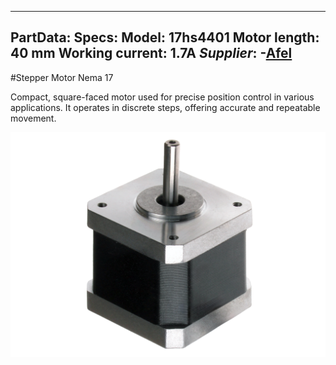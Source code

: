 

---
PartData:
    Specs:
        Model: 17hs4401
        Motor length: 40 mm
        Working current: 1.7A
        _Supplier_:  -[Afel](https://afel.cl/producto/motor-paso-a-paso-nema-17-modelo-17hs4401-1-7a/)
---


#Stepper Motor Nema 17

Compact, square-faced motor used for precise position control in various applications. It operates in discrete steps, offering accurate and repeatable movement.

![](../../images/syringe-pump/nema_17.jpg)

